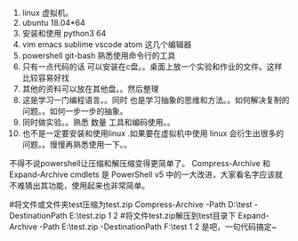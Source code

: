###
1. linux 虚拟机。 
2. ubuntu 18.04*64
3. 安装和使用 python3 64
4. vim emacs sublime vscode atom 这几个编辑器
5. powershell git-bash 熟悉使用命令行的工具
6. 只有一点代码的话 可以安装在c盘。。桌面上放一个实验和作业的文件。这样比较容易好找
7. 其他的资料可以放在其他盘。。然后整理
8. 这是学习一门编程语言。。同时 也是学习抽象的思维和方法。。如何解决复制的问题。。如何一步一步的抽象。
9. 同时做实验。。熟悉 数量 工具和编码使用。。
10. 也不是一定要安装和使用linux .如果要在虚拟机中使用 linux 会衍生出很多的问题。。慢慢再熟悉使用一下。。

不得不说powershell让压缩和解压缩变得更简单了。
Compress-Archive 和 Expand-Archive cmdlets 是 PowerShell v5 中的一大改进，大家看名字应该就不难猜出其功能，使用起来也非常简单。

#将文件或文件夹test压缩为test.zip
Compress-Archive -Path D:\test -DestinationPath E:\test.zip
1
2
#将文件test.zip解压到test目录下
Expand-Archive -Path E:\test.zip -DestinationPath F:\test
1
2
是吧，一句代码搞定~